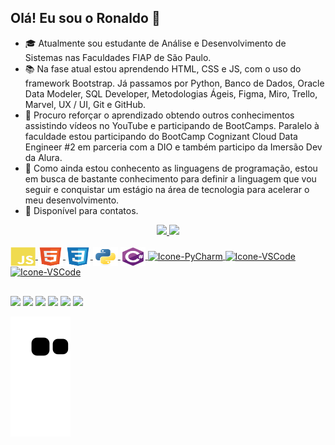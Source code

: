 ## Olá! Eu sou o Ronaldo 👋


- 🎓 Atualmente sou estudante de Análise e Desenvolvimento de Sistemas nas Faculdades FIAP de São Paulo.
- 📚 Na fase atual estou aprendendo HTML, CSS e JS, com o uso do framework Bootstrap. Já passamos por Python, Banco de Dados, Oracle Data Modeler, SQL Developer, Metodologias Ágeis, Figma, Miro, Trello, Marvel, UX / UI, Git e GitHub.
- 🔭 Procuro reforçar o aprendizado obtendo outros conhecimentos assistindo vídeos no YouTube e participando de BootCamps. Paralelo à faculdade estou participando do BootCamp Cognizant Cloud Data Engineer #2 em parceria com a DIO e também participo da Imersão Dev da Alura.
- 🤔 Como ainda estou conhecento as linguagens de programação, estou em busca de bastante conhecimento para definir a linguagem que vou seguir e conquistar um estágio na área de tecnologia para acelerar o meu desenvolvimento.
- 💬 Disponível para contatos.

<div align="center">
  <a href="https://github.com/ronaldominholi">
  <img height="180em" src="https://github-readme-stats.vercel.app/api?username=ronaldominholi&show_icons=true&theme=tokyonight&include_all_commits=true&count_private=true"/>
  <img height="180em" src="https://github-readme-stats.vercel.app/api/top-langs/?username=ronaldominholi&layout=compact&langs_count=7&theme=tokyonight"/>
</div>
  
  <div style="display: inline_block"><br>
  <img align="center" alt="Icone-Js" height="30" width="40" src="https://raw.githubusercontent.com/devicons/devicon/master/icons/javascript/javascript-plain.svg">
  <img align="center" alt="Icone-HTML" height="30" width="40" src="https://raw.githubusercontent.com/devicons/devicon/master/icons/html5/html5-original.svg">
  <img align="center" alt="Icone-CSS" height="30" width="40" src="https://raw.githubusercontent.com/devicons/devicon/master/icons/css3/css3-original.svg">
  <img align="center" alt="Icone-Python" height="30" width="40" src="https://raw.githubusercontent.com/devicons/devicon/master/icons/python/python-original.svg">
  <img align="center" alt="Icone-Csharp" height="30" width="40" src="https://raw.githubusercontent.com/devicons/devicon/master/icons/csharp/csharp-original.svg">
  <img align="center" alt="Icone-PyCharm" height="30" width="40" src="https://cdn.jsdelivr.net/gh/devicons/devicon/icons/pycharm/pycharm-original.svg" />
  <img align="center" alt="Icone-VSCode" height="30" width="40" src="https://cdn.jsdelivr.net/gh/devicons/devicon/icons/vscode/vscode-original.svg" />
  <img align="center" alt="Icone-VSCode" height="60" width="70" src="https://img.shields.io/badge/Bootstrap-563D7C?style=for-the-badge&logo=bootstrap&logoColor=white" />
       
  ##
    
  <div> 
 	  <a href="https://www.twitch.tv/ronaldominholi" target="_blank"><img src="https://img.shields.io/badge/Twitch-9146FF?style=for-the-badge&logo=twitch&logoColor=white" target="_blank"></a>
    <a href="" target="_blank"><img src="https://img.shields.io/badge/Discord-7289DA?style=for-the-badge&logo=discord&logoColor=white" target="_blank"></a> 
    <a href = "mailto:rominholi@gmail.com"><img src="https://img.shields.io/badge/-Gmail-%23333?style=for-the-badge&logo=gmail&logoColor=white" target="_blank"></a>
    <a href="https://www.linkedin.com/in/ronaldo-minholi-dias-14b2261b8/" target="_blank"><img src="https://img.shields.io/badge/-LinkedIn-%230077B5?style=for-the-badge&logo=linkedin&logoColor=white" target="_blank"></a>
     <a href="https://www.instagram.com/ronaldominholi/" target="_blank"><img src="https://img.shields.io/badge/-Instagram-%23E4405F?style=for-the-badge&logo=instagram&logoColor=white" target="_blank"></a>
    <a href="https://www.youtube.com/channel/UCYrSQihJdvNCQ9q_VHZx3Kg" target="_blank"><img src="https://img.shields.io/badge/YouTube-FF0000?style=for-the-badge&logo=youtube&logoColor=white" target="_blank"></a>
    
  ![Snake animation](https://github.com/ronaldominholi/ronaldominholi/blob/output/github-contribution-grid-snake.svg)
 
</div>  
